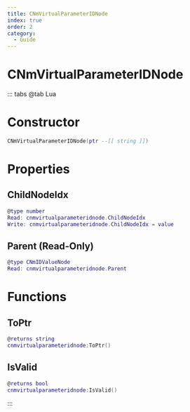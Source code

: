 ```yaml
---
title: CNmVirtualParameterIDNode
index: true
order: 2
category:
  - Guide
---
```


# CNmVirtualParameterIDNode

::: tabs
@tab Lua
# Constructor
```lua
CNmVirtualParameterIDNode(ptr --[[ string ]])
```
# Properties
## ChildNodeIdx 
```lua
@type number
Read: cnmvirtualparameteridnode.ChildNodeIdx
Write: cnmvirtualparameteridnode.ChildNodeIdx = value
```
## Parent (Read-Only)
```lua
@type CNmIDValueNode
Read: cnmvirtualparameteridnode.Parent
```
# Functions
## ToPtr
```lua
@returns string
cnmvirtualparameteridnode:ToPtr()
```
## IsValid
```lua
@returns bool
cnmvirtualparameteridnode:IsValid()
```

:::